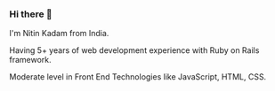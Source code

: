 ### Hi there 👋

I'm Nitin Kadam from India. 

Having 5+ years of web development experience with Ruby on Rails framework.

Moderate level in Front End Technologies like JavaScript, HTML, CSS.
